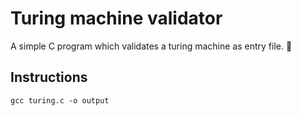 # Turing machine validator

A simple C program which validates a turing machine as entry file. 🚀

## Instructions

`gcc turing.c -o output`
